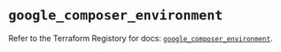 # `google_composer_environment`

Refer to the Terraform Registory for docs: [`google_composer_environment`](https://registry.terraform.io/providers/hashicorp/google/4.79.0/docs/resources/composer_environment).
